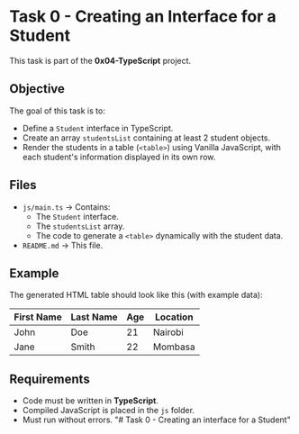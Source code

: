 # Task 0 - Creating an Interface for a Student

This task is part of the **0x04-TypeScript** project.

## Objective
The goal of this task is to:
- Define a `Student` interface in TypeScript.
- Create an array `studentsList` containing at least 2 student objects.
- Render the students in a table (`<table>`) using Vanilla JavaScript, with each student's information displayed in its own row.

## Files
- `js/main.ts` → Contains:
  - The `Student` interface.
  - The `studentsList` array.
  - The code to generate a `<table>` dynamically with the student data.
- `README.md` → This file.

## Example
The generated HTML table should look like this (with example data):

| First Name | Last Name | Age | Location |
|------------|-----------|-----|----------|
| John       | Doe       | 21  | Nairobi  |
| Jane       | Smith     | 22  | Mombasa  |

## Requirements
- Code must be written in **TypeScript**.
- Compiled JavaScript is placed in the `js` folder.
- Must run without errors.
"# Task 0 - Creating an interface for a Student" 

